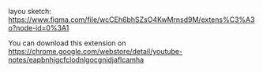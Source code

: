 layou sketch: https://www.figma.com/file/wcCEh6bhSZsO4KwMrnsd9M/extens%C3%A3o?node-id=0%3A1

You can download this extension on https://chrome.google.com/webstore/detail/youtube-notes/eapbnhjgcfclodnlgocgnidjaflcamha
